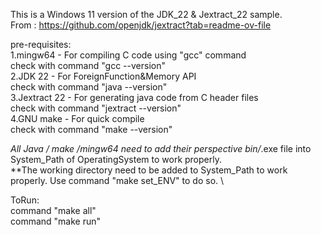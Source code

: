 This is a Windows 11 version of the JDK_22 & Jextract_22 sample. \
From : https://github.com/openjdk/jextract?tab=readme-ov-file 

pre-requisites: \
1.mingw64 - For compiling C code using "gcc" command \
	check with command "gcc --version" \
2.JDK 22 - For ForeignFunction&Memory API \
	check with command "java --version" \
3.Jextract 22 - For generating java code from C header files \
	check with command "jextract --version" \
4.GNU make - For quick compile \
	check with command "make --version" 

*All Java / make /mingw64 need to add their perspective bin/*.exe file into System_Path of OperatingSystem to work properly. \
**The working directory need to be added to System_Path to work properly. Use command "make set_ENV" to do so. \

ToRun: \
command "make all" \
command "make run" 
